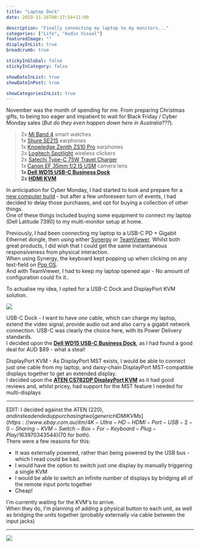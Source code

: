 ```yaml
---
title: "Laptop Dock"
date: 2019-11-16T00:17:54+11:00

description: "Finally connecting my laptop to my monitors..."
categories: ["Life", "Audio Visual"]
featuredImage: ""
displayInList: true
breadcrumb: true

stickyInGlobal: false
stickyInCategory: false

showDateInList: true
showDateInPost: true

showCategoriesInList: true
---
```


November was the month of spending for me. From preparing Christmas gifts, to being too eager and impatient to wait for Black Friday / Cyber Monday sales (_But do they even happen down here in Australia???_).

> 2x [Mi Band 4](../mi-band-4) smart watches  
1x [Shure SE215](https://www.shure.com/en-US/products/earphones/se215) earphones  
1x [Knowledge Zenith ZS10 Pro](https://audiobudget.com/product/KZ/ZS10PRO) earphones  
2x [Logitech Spotlight](https://www.logitech.com/en-au/product/spotlight-presentation-remote) wireless clickers  
2x [Satechi Type-C 75W Travel Charger](https://satechi.net/products/type-c-75w-travel-charger)  
1x [Canon EF 35mm f/2 IS USM](https://www.canon.com.au/camera-lenses/ef-35mm-f-2-is-usm) camera lens  
**1x [Dell WD15 USB-C Business Dock](https://www.dell.com/en-au/work/shop/dell-business-dock-wd15-with-180w-adapter/apd/452-bcfx/pc-accessories)**  
**2x [HDMI KVM](https://www.ebay.com.au/itm/4K-Ultra-HD-HDMI-Port-USB-2-0-Sharing-KVM-Switch-Box-For-Keyboard-Plug-Play/163970343544)**

In anticipation for Cyber Monday, I had started to look and prepare for a [new computer build](https://au.pcpartpicker.com/list/gvfK4n) - but after a few unforeseen turn of events, I had decided to delay those purchases, and opt for buying a collection of other things.  
One of these things included buying some equipment to connect my laptop (Dell Latitude 7390) to my multi-monitor setup at home.

Previously, I had been connecting my laptop to a USB-C PD + Gigabit Ethernet dongle, then using either [Synergy](https://symless.com/synergy) or [TeamViewer](https://www.teamviewer.com/). Whilst both great products, I did wish that I could get the same instantaneous responsiveness from physical interaction.  
When using Synergy, the keyboard kept popping up when clicking on any text-field on [Pop OS](../laptop-reinstall).  
And with TeamViewer, I had to keep my laptop opened ajar - No amount of configuration could fix it..

To actualise my idea, I opted for a USB-C Dock and DisplayPort KVM solution.

![](diagram-no_peripheral.svg)

USB-C Dock - I want to have _one_ cable, which can charge my laptop, extend the video signal, provide audio out and also carry a gigabit network connection. USB-C was clearly the choice here, with its Power Delivery standards.  
I decided upon the **[Dell WD15 USB-C Business Dock](https://www.dell.com/en-au/work/shop/dell-business-dock-wd15-with-180w-adapter/apd/452-bcfx/pc-accessories)**, as I had found a good deal for AUD $89 - what a steal!

DisplayPort KVM - As DisplayPort MST exists, I would be able to connect just one cable from my laptop, and daisy-chain DisplayPort MST-compatible displays together to get an extended display.  
I decided upon the **[ATEN CS782DP DisplayPort KVM](https://www.aten.com/au/en/products/kvm/desktop-kvm-switches/cs782dp/)** as it had good reviews and, whilst pricey, had support for the MST feature I needed for multi-displays

---

EDIT: I decided against the ATEN ($220), and instead ended up purchasing two [generic HDMI KVMs](https://www.ebay.com.au/itm/4K-Ultra-HD-HDMI-Port-USB-2-0-Sharing-KVM-Switch-Box-For-Keyboard-Plug-Play/163970343544) ($70 for both).  
There were a few reasons for this:

* It was externally powered, rather than being powered by the USB bus - which I read could be bad.
* I would have the option to switch just one display by manually triggering a single KVM
* I would be able to switch an infinite number of displays by bridging all of the remote input ports together
* Cheap!

I'm currently waiting for the KVM's to arrive.  
When they do, I'm planning of adding a physical button to each unit, as well as bridging the units together (probably externally via cable between the input jacks)

---

![](diagram-with_peripheral.svg)
